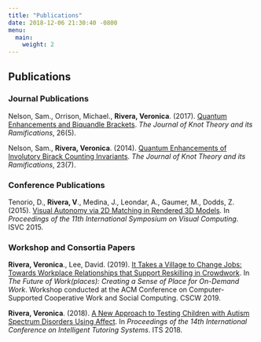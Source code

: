 ```yaml
---
title: "Publications"
date: 2018-12-06 21:30:40 -0800
menu:
  main:
    weight: 2
---
```



## Publications

### Journal Publications
Nelson, Sam., Orrison, Michael., **Rivera, Veronica**. (2017). [Quantum Enhancements and Biquandle Brackets][biquandle]. *The Journal of Knot Theory and its Ramifications*, 26(5). 

Nelson, Sam., **Rivera, Veronica**. (2014). [Quantum Enhancements of Involutory Birack Counting Invariants][invariants]. *The Journal of Knot Theory and its Ramifications*, 23(7). 

### Conference Publications
Tenorio, D., **Rivera, V**., Medina, J., Leondar, A., Gaumer, M., Dodds, Z. (2015). [Visual Autonomy via 2D Matching in Rendered 3D Models][isvc15]. In *Proceedings of the 11th International Symposium on Visual Computing*. ISVC 2015.

### Workshop and Consortia Papers 
**Rivera, Veronica**., Lee, David. (2019). [It Takes a Village to Change Jobs: Towards Workplace Relationships that Support Reskilling in Crowdwork][cscw19]. In *The Future of Work(places): Creating a Sense of Place for On-Demand Work*. Workshop conducted at the ACM Conference on Computer-Supported Cooperative Work and Social Computing. CSCW 2019. 

**Rivera, Veronica**. (2018). [A New Approach to Testing Children with Autism Spectrum Disorders Using Affect][its18]. In *Proceedings of the 14th International Conference on Intelligent Tutoring Systems*. ITS 2018. 

[biquandle]: /docs/biquandle-brackets.pdf
[invariants]: /docs/counting-invariants.pdf
[cscw19]: /docs/cscw19-workshop.pdf
[its18]: /docs/its-dc.pdf
[isvc15]: /docs/visual-autonomy.pdf
